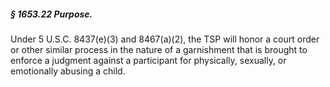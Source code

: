 ##### § 1653.22 Purpose. #####

Under 5 U.S.C. 8437(e)(3) and 8467(a)(2), the TSP will honor a court order or other similar process in the nature of a garnishment that is brought to enforce a judgment against a participant for physically, sexually, or emotionally abusing a child.